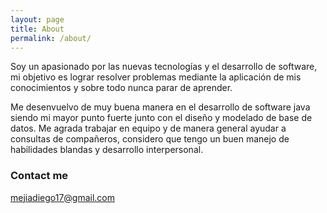 ```yaml
---
layout: page
title: About
permalink: /about/
---
```


Soy un apasionado por las nuevas tecnologías y el desarrollo de software, mi objetivo es lograr resolver
problemas mediante la aplicación de mis conocimientos y sobre todo nunca parar de aprender.

Me desenvuelvo de muy buena manera en el desarrollo de software java siendo mi mayor punto fuerte 
junto con el diseño y modelado de base de datos. Me agrada trabajar en equipo y de manera general
ayudar a consultas de compañeros, considero que tengo un buen manejo de habilidades blandas y desarrollo
interpersonal.




### Contact me

[mejiadiego17@gmail.com](mailto:mejiadiego17@gmail.com)